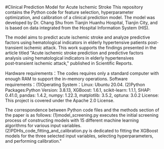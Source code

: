 
#Clinical Prediction Model for Acute Ischemic Stroke
This repository contains the Python code for feature selection, hyperparameter optimization, and calibration of a clinical prediction model. The model was developed by Dr. Chang Shu from Tianjin Huanhu Hospital, Tianjin City, and is based on data integrated from the Hospital Information System (HIS).

The model aims to predict acute ischemic stroke and analyze predictive factors using hematological indicators in elderly hypertensive patients post-transient ischemic attack. This work supports the findings presented in the article titled "Acute ischemic stroke prediction and predictive factors analysis using hematological indicators in elderly hypertensives post‑transient ischemic attack," published in Scientific Reports.

Hardware requirements：The codes requires only a standard computer with enough RAM to support the in-memory operations.
Software requirements：(1)Operating System：Linux: Ubuntu 20.04. (2)Python Packages:Python Version: 3.8.13, XGBoost: 1.6.1, scikit-learn: 1.1.1, SHAP: 0.41.0, pandas: 1.4.2, numpy: 1.22.3, matplotlib: 3.5.2, optuna: 3.0.2
License: This project is covered under the Apache 2.0 License.

The correspondence between Python code files and the methods section of the paper is as follows: (1)model_screening.py executes the initial screening process of constructing models with 15 different machine learning algorithms for various input variables.
(2)PDHIs_code_fitting_and_calibration.py is dedicated to fitting the XGBoost models for the three selected input variables, selecting hyperparameters, and performing calibration."

